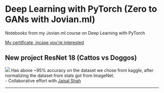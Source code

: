 # Deep Learning with PyTorch (Zero to GANs with Jovian.ml)

Notebooks from my Jovian.ml course on Deep Learning with PyTorch

<a href="https://jovian.ml/certificate/MFQWCYJWHE"> My certificate, incase you're interested </a>

## New project ResNet 18 (Cattos vs Doggos)
<img src="https://media.giphy.com/media/Rdx8SHjHhiVUI/giphy.gif" size="100px">
Has above ~95% accuracy on the dataset we chose from kaggle, after normalizing the dataset from stats got from ImageNet.<br>
- Collaborative effort with <a href="https://github.com/jaisal1311">Jaisal Shah</a>
<br>
<hr>
